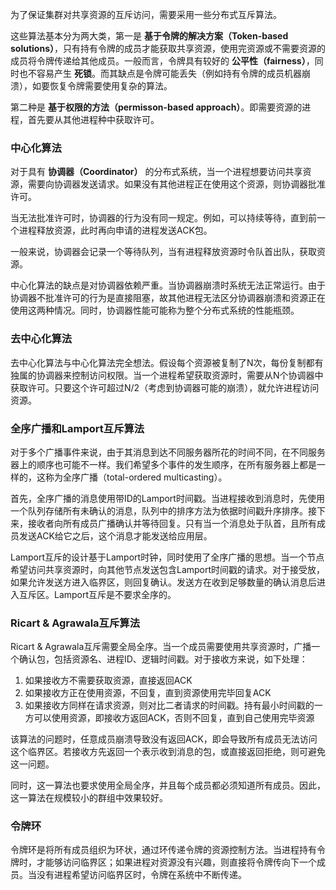 
为了保证集群对共享资源的互斥访问，需要采用一些分布式互斥算法。

这些算法基本分为两大类，第一是 **基于令牌的解决方案（Token-based solutions）**，只有持有令牌的成员才能获取共享资源，使用完资源或不需要资源的成员将令牌传递给其他成员。一般而言，令牌具有较好的 **公平性（fairness）**，同时也不容易产生 **死锁**。而其缺点是令牌可能丢失（例如持有令牌的成员机器崩溃），如要恢复令牌需要使用复杂的算法。

第二种是 **基于权限的方法（permisson-based approach）**。即需要资源的进程，首先要从其他进程种中获取许可。

### 中心化算法

对于具有 **协调器（Coordinator）** 的分布式系统，当一个进程想要访问共享资源，需要向协调器发送请求。如果没有其他进程正在使用这个资源，则协调器批准许可。

当无法批准许可时，协调器的行为没有同一规定。例如，可以持续等待，直到前一个进程释放资源，此时再向申请的进程发送ACK包。

一般来说，协调器会记录一个等待队列，当有进程释放资源时令队首出队，获取资源。

中心化算法的缺点是对协调器依赖严重。当协调器崩溃时系统无法正常运行。由于协调器不批准许可的行为是直接阻塞，故其他进程无法区分协调器崩溃和资源正在使用这两种情况。同时，协调器性能可能称为整个分布式系统的性能瓶颈。

### 去中心化算法

去中心化算法与中心化算法完全想法。假设每个资源被复制了N次，每份复制都有独属的协调器来控制访问权限。当一个进程希望获取资源时，需要从N个协调器中获取许可。只要这个许可超过N/2（考虑到协调器可能的崩溃），就允许进程访问资源。

### 全序广播和Lamport互斥算法

对于多个广播事件来说，由于其消息到达不同服务器所花的时间不同，在不同服务器上的顺序也可能不一样。我们希望多个事件的发生顺序，在所有服务器上都是一样的，这称为全序广播（total-ordered multicasting）。

首先，全序广播的消息使用带ID的Lamport时间戳。当进程接收到消息时，先使用一个队列存储所有未确认的消息，队列中的排序方法为依据时间戳升序排序。接下来，接收者向所有成员广播确认并等待回复。只有当一个消息处于队首，且所有成员发送ACK给它之后，这个消息才能发送给应用层。

Lamport互斥的设计基于Lamport时钟，同时使用了全序广播的思想。当一个节点希望访问共享资源时，向其他节点发送包含Lamport时间戳的请求。对于接受放，如果允许发送方进入临界区，则回复确认。发送方在收到足够数量的确认消息后进入互斥区。Lamport互斥是不要求全序的。
### Ricart & Agrawala互斥算法

Ricart & Agrawala互斥需要全局全序。当一个成员需要使用共享资源时，广播一个确认包，包括资源名、进程ID、逻辑时间戳。对于接收方来说，如下处理：
1. 如果接收方不需要获取资源，直接返回ACK
2. 如果接收方正在使用资源，不回复，直到资源使用完毕回复ACK
3. 如果接收方同样在请求资源，则对比二者请求的时间戳。持有最小时间戳的一方可以使用资源，即接收方返回ACK，否则不回复，直到自己使用完毕资源

该算法的问题时，任意成员崩溃导致没有返回ACK，即会导致所有成员无法访问这个临界区。若接收方先返回一个表示收到消息的包，或直接返回拒绝，则可避免这一问题。

同时，这一算法也要求使用全局全序，并且每个成员都必须知道所有成员。因此，这一算法在规模较小的群组中效果较好。

### 令牌环

令牌环是将所有成员组织为环状，通过环传递令牌的资源控制方法。当进程持有令牌时，才能够访问临界区；如果进程对资源没有兴趣，则直接将令牌传向下一个成员。当没有进程希望访问临界区时，令牌在系统中不断传递。

